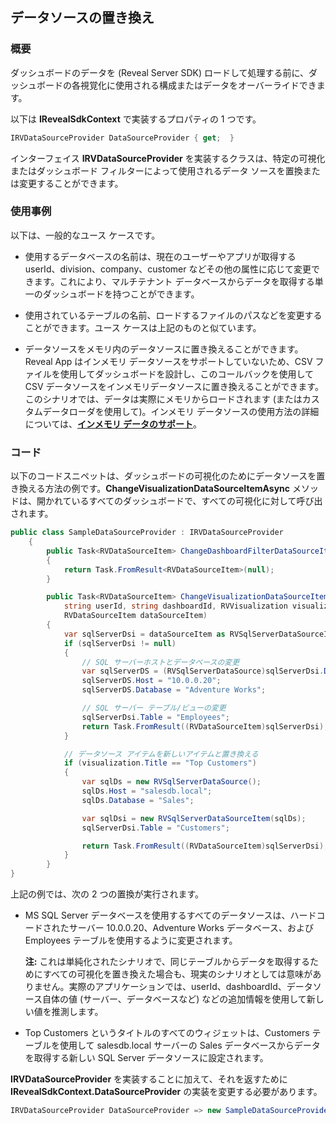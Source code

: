 ## データソースの置き換え

### 概要

ダッシュボードのデータを (Reveal Server SDK) ロードして処理する前に、ダッシュボードの各視覚化に使用される構成またはデータをオーバーライドできます。

以下は __IRevealSdkContext__ で実装するプロパティの 1 つです。

``` csharp
IRVDataSourceProvider DataSourceProvider { get;  }
```

インターフェイス __IRVDataSourceProvider__ を実装するクラスは、特定の可視化またはダッシュボード フィルターによって使用されるデータ ソースを置換または変更することができます。

### 使用事例

以下は、一般的なユース ケースです。

  - 使用するデータベースの名前は、現在のユーザーやアプリが取得する userId、division、company、customer などその他の属性に応じて変更できます。これにより、マルチテナント データベースからデータを取得する単一のダッシュボードを持つことができます。

  - 使用されているテーブルの名前、ロードするファイルのパスなどを変更することができます。ユース ケースは上記のものと似ています。

  - データソースをメモリ内のデータソースに置き換えることができます。Reveal App はインメモリ データソースをサポートしていないため、CSV ファイルを使用してダッシュボードを設計し、このコールバックを使用して CSV データソースをインメモリデータソースに置き換えることができます。このシナリオでは、データは実際にメモリからロードされます (またはカスタムデータローダを使用して)。インメモリ データソースの使用方法の詳細については、[**インメモリ データのサポート**](in-memory-data.html)。

### コード

以下のコードスニペットは、ダッシュボードの可視化のためにデータソースを置き換える方法の例です。__ChangeVisualizationDataSourceItemAsync__ メソッドは、開かれているすべてのダッシュボードで、すべての可視化に対して呼び出されます。

``` csharp
public class SampleDataSourceProvider : IRVDataSourceProvider
    {
        public Task<RVDataSourceItem> ChangeDashboardFilterDataSourceItemAsync(string userId, string dashboardId, RVDashboardFilter globalFilter, RVDataSourceItem dataSourceItem)
        {
            return Task.FromResult<RVDataSourceItem>(null);
        }

        public Task<RVDataSourceItem> ChangeVisualizationDataSourceItemAsync(
            string userId, string dashboardId, RVVisualization visualization,
            RVDataSourceItem dataSourceItem)
        {
            var sqlServerDsi = dataSourceItem as RVSqlServerDataSourceItem;
            if (sqlServerDsi != null)
            {
                // SQL サーバーホストとデータベースの変更
                var sqlServerDS = (RVSqlServerDataSource)sqlServerDsi.DataSource;
                sqlServerDS.Host = "10.0.0.20";
                sqlServerDS.Database = "Adventure Works";

                // SQL サーバー テーブル/ビューの変更
                sqlServerDsi.Table = "Employees";
                return Task.FromResult((RVDataSourceItem)sqlServerDsi);
            }

            // データソース アイテムを新しいアイテムと置き換える
            if (visualization.Title == "Top Customers")
            {
                var sqlDs = new RVSqlServerDataSource();
                sqlDs.Host = "salesdb.local";
                sqlDs.Database = "Sales";

                var sqlDsi = new RVSqlServerDataSourceItem(sqlDs);
                sqlServerDsi.Table = "Customers";

                return Task.FromResult((RVDataSourceItem)sqlServerDsi);
            }
        }
}
```

上記の例では、次の 2 つの置換が実行されます。

  - MS SQL Server データベースを使用するすべてのデータソースは、ハードコードされたサーバー 10.0.0.20、Adventure Works データベース、および Employees テーブルを使用するように変更されます。

    **注:** これは単純化されたシナリオで、同じテーブルからデータを取得するためにすべての可視化を置き換えた場合も、現実のシナリオとしては意味がありません。実際のアプリケーションでは、userId、dashboardId、データソース自体の値 (サーバー、データベースなど) などの追加情報を使用して新しい値を推測します。

  - Top Customers というタイトルのすべてのウィジェットは、Customers テーブルを使用して salesdb.local サーバーの Sales データベースからデータを取得する新しい SQL Server データソースに設定されます。

__IRVDataSourceProvider__ を実装することに加えて、それを返すために __IRevealSdkContext.DataSourceProvider__ の実装を変更する必要があります。

``` csharp
IRVDataSourceProvider DataSourceProvider => new SampleDataSourceProvider();
```
